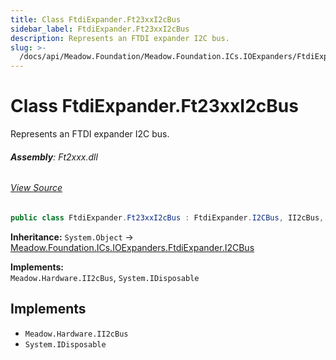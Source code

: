 ```yaml
---
title: Class FtdiExpander.Ft23xxI2cBus
sidebar_label: FtdiExpander.Ft23xxI2cBus
description: Represents an FTDI expander I2C bus.
slug: >-
  /docs/api/Meadow.Foundation/Meadow.Foundation.ICs.IOExpanders/FtdiExpander.Ft23xxI2cBus
---
```

# Class FtdiExpander.Ft23xxI2cBus
Represents an FTDI expander I2C bus.

###### **Assembly**: Ft2xxx.dll
###### [View Source](https://github.com/WildernessLabs/Meadow.Foundation.git/blob/develop/Source/Meadow.Foundation.Peripherals/ICs.IOExpanders.Ftxxxx/Driver/FtdiExpander.Ft23xxI2cBus.cs#L11)
```csharp title="Declaration"
public class FtdiExpander.Ft23xxI2cBus : FtdiExpander.I2CBus, II2cBus, IDisposable
```
**Inheritance:** `System.Object` -> [Meadow.Foundation.ICs.IOExpanders.FtdiExpander.I2CBus](../Meadow.Foundation.ICs.IOExpanders/FtdiExpander.I2CBus)

**Implements:**  
`Meadow.Hardware.II2cBus`, `System.IDisposable`


## Implements

* `Meadow.Hardware.II2cBus`
* `System.IDisposable`
